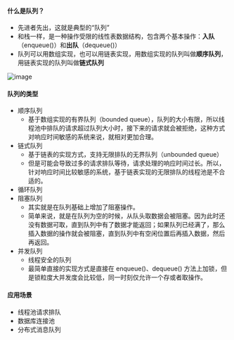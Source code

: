 #### 什么是队列？

- 先进者先出，这就是典型的“队列”
- 和栈一样，是一种操作受限的线性表数据结构，包含两个基本操作：**入队**（enqueue()）和**出队**（dequeue()）
- 队列可以用数组实现，也可以用链表实现，用数组实现的队列叫做**顺序队列**，用链表实现的队列叫做**链式队列**

![image](https://user-images.githubusercontent.com/6022948/57220549-521dc500-702e-11e9-8109-9b550beac2f6.png)

#### 队列的类型

- 顺序队列
  - 基于数组实现的有界队列（bounded queue），队列的大小有限，所以线程池中排队的请求超过队列大小时，接下来的请求就会被拒绝，这种方式对响应时间敏感的系统来说，就相对更加合理。
- 链式队列
  - 基于链表的实现方式，支持无限排队的无界队列（unbounded queue）
  - 但是可能会导致过多的请求排队等待，请求处理的响应时间过长。所以，针对响应时间比较敏感的系统，基于链表实现的无限排队的线程池是不合适的。
- 循环队列
- 阻塞队列
  - 其实就是在队列基础上增加了阻塞操作。
  - 简单来说，就是在队列为空的时候，从队头取数据会被阻塞。因为此时还没有数据可取，直到队列中有了数据才能返回；如果队列已经满了，那么插入数据的操作就会被阻塞，直到队列中有空闲位置后再插入数据，然后再返回。
- 并发队列
  - 线程安全的队列
  - 最简单直接的实现方式是直接在 enqueue()、dequeue() 方法上加锁，但是锁粒度大并发度会比较低，同一时刻仅允许一个存或者取操作。

#### 应用场景

 - 线程池请求排队
 - 数据库连接池
 - 分布式消息队列